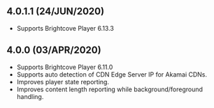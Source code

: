 ## 4.0.1.1 (24/JUN/2020)

  * Supports Brightcove Player 6.13.3

## 4.0.0 (03/APR/2020)

  * Supports Brightcove Player 6.11.0
  * Supports auto detection of CDN Edge Server IP for Akamai CDNs.
  * Improves player state reporting.
  * Improves content length reporting while background/foreground handling.
